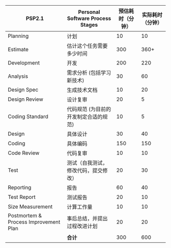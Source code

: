 | PSP2.1                                             | Personal Software Process Stages                             | 预估耗时（分钟） | 实际耗时（分钟） |
|----------------------------------------------------|-------------------------------------------------------------|------------------|------------------|
| Planning                                           | 计划                                                        | 10               | 10               |
| Estimate                                           | 估计这个任务需要多少时间                                     | 300               |  360+              |
| Development                                        | 开发                                                        | 200              | 220              |
| Analysis                                           | 需求分析 (包括学习新技术)                                    | 30               | 60               |
| Design Spec                                        | 生成技术文档                                                 | 10               | 20               |
| Design Review                                      | 设计复审                                                     | 20               | 5               |
| Coding Standard                                    | 代码规范 (为目前的开发制定合适的规范)                        | 10               | 5               |
| Design                                             | 具体设计                                                     | 30               | 40               |
| Coding                                             | 具体编码                                                     | 150              | 150              |
| Code Review                                        | 代码复审                                                     | 10               | 10               |
| Test                                               | 测试（自我测试，修改代码，提交修改）                        | 20               | 30               |
| Reporting                                          | 报告                                                        | 60               | 40              |
| Test Report                                        | 测试报告                                                     | 20               | 10               |
| Size Measurement                                   | 计算工作量                                                   | 10               | 10               |
| Postmortem & Process Improvement Plan              | 事后总结，并提出过程改进计划                                | 20               | 20              |
|                                                    | **合计**                                                     | 300         | 600         |
